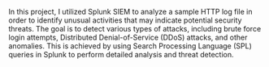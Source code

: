 In this project, I utilized Splunk SIEM to analyze a sample HTTP log file in order to identify unusual activities that may indicate potential security threats. The goal is to detect various types of attacks, including brute force login attempts, Distributed Denial-of-Service (DDoS) attacks, and other anomalies. This is achieved by using Search Processing Language (SPL) queries in Splunk to perform detailed analysis and threat detection.
